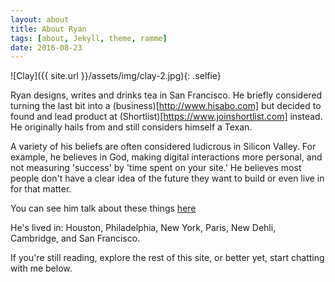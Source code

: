 ```yaml
---
layout: about
title: About Ryan
tags: [about, Jekyll, theme, ramme]
date: 2016-08-23
---
```

![Clay]({{ site.url }}/assets/img/clay-2.jpg){: .selfie}

Ryan designs, writes and drinks tea in San Francisco. He briefly considered turning the last bit into a (business)[http://www.hisabo.com] but decided to found and lead product at (Shortlist)[https://www.joinshortlist.com] instead. He originally hails from and still considers himself a Texan. 

A variety of his beliefs are often considered ludicrous in Silicon Valley. For example, he believes in God, making digital interactions more personal, and not measuring 'success' by 'time spent on your site.' He believes most people don't have a clear idea of the future they want to build or even live in for that matter. 

You can see him talk about these things [here](http://youtu.be/o8ZbLoFqyLs) 

He's lived in: Houston, Philadelphia, New York, Paris, New Dehli, Cambridge, and San Francisco. 

If you're still reading, explore the rest of this site, or better yet, start chatting with me below.